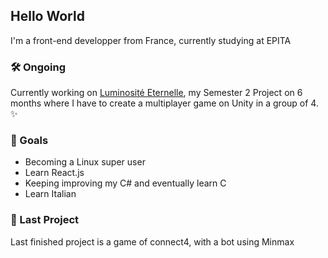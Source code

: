 ## Hello World

I'm a front-end developper from France, currently studying at EPITA

### 🛠 Ongoing 

Currently working on [Luminosité Eternelle](https://github.com/Taliayaya/Luminosite-Eternelle), my Semester 2 Project on 6 months where I have to create a multiplayer game on Unity in a group of 4. ✨

### 🎯 Goals

- Becoming a Linux super user
- Learn React.js
- Keeping improving my C# and eventually learn C
- Learn Italian

### 🎀 Last Project

Last finished project is a game of connect4, with a bot using Minmax


<!--
**matthieuporte/matthieuporte** is a ✨ _special_ ✨ repository because its `README.md` (this file) appears on your GitHub profile.

Here are some ideas to get you started:

- 🔭 I’m currently working on ...
- 🌱 I’m currently learning ...
- 👯 I’m looking to collaborate on ...
- 🤔 I’m looking for help with ...
- 💬 Ask me about ...
- 📫 How to reach me: ...
- 😄 Pronouns: ...
- ⚡ Fun fact: ...
-->
